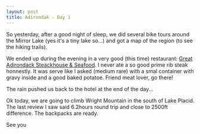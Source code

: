 ```yaml
---
layout: post
title: Adirondak - Day 1
---
```


So yesterday, after a good night of sleep, we did several bike tours around the Mirror Lake (yes it's a tiny lake so...) and got a map of the region (to see the hiking trails).

We ended up during the evening in a very good (this time) restaurant: <a href="http://www.greatadirondacksteakandseafood.com/">Great Adirondack Steackhouse &amp; Seafood</a>. I never ate a so good prime rib steak honnestly. It was serve like I asked (medium rare) with a smal container with gravy inside and a good baked potatoe. Friend meat lover, go there!

The rain pushed us back to the hotel at the end of the day...

Ok today, we are going to climb Wright Mountain in the south of Lake Placid. The last review I saw said 6.2hours round trip and close to 2500ft difference. The backpacks are ready.

See you